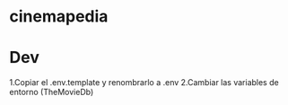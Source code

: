 # cinemapedia

# Dev

1.Copiar el .env.template y renombrarlo a .env
2.Cambiar las variables de entorno (TheMovieDb)

